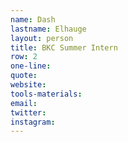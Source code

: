 ```yaml
---
name: Dash
lastname: Elhauge
layout: person
title: BKC Summer Intern
row: 2
one-line: 
quote: 
website:
tools-materials:
email:
twitter:
instagram:
---
```

